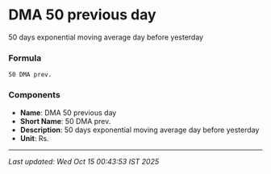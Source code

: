 # DMA 50 previous day
50 days exponential moving average day before yesterday

### Formula
```text
50 DMA prev.
```


### Components
- **Name**: DMA 50 previous day
- **Short Name**: 50 DMA prev.
- **Description**: 50 days exponential moving average day before yesterday
- **Unit**: Rs.

---
*Last updated: Wed Oct 15 00:43:53 IST 2025*
